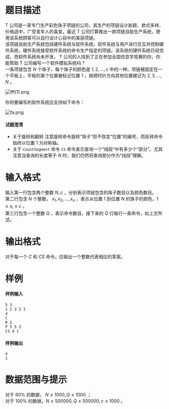 
# 题目描述

 T 公司是一家专门生产彩色珠子项链的公司，其生产的项链设计新颖、款式多样、价格适中，广受青年人的喜爱。最近 T 公司打算推出一款项链自助生产系统，使用该系统顾客可以自行设计心目中的美丽项链。  
该项链自助生产系统包括硬件系统与软件系统，软件系统与用户进行交互并控制硬件系统，硬件系统接受软件系统的命令生产指定的项链。该系统的硬件系统已经完成，而软件系统尚未开发， T 公司的人找到了正在参加全国信息学竞赛的你，你能帮助 T 公司编写一个软件模拟系统吗？  
一条项链包含 $N$ 个珠子，每个珠子的颜色是 $1, 2, \dots , c$ 中的一种。项链被固定在一个平板上，平板的某个位置被标记位置 $1$ ，按顺时针方向其他位置被记为 $2,3, \dots ,N$ 。

![fff(1).png](https://i.loli.net/2018/02/12/5a81482d1a124.png)

你将要编写的软件系统应支持如下命令：

![fa.png](https://i.loli.net/2018/02/12/5a81482d414fe.png)

#### 试题澄清
 - 关于旋转和翻转
注意旋转命令旋转“珠子”但不改变“位置”的编号，而反转命令始终以位置 $1$ 为对称轴。
 - 关于 ```CountSegment``` 命令
 ```CS``` 命令表示查询一个“线段”中有多少个“部分”。尤其注意当查询的长度等于 $N$ 时，我们仍然将查询部分作为“线段”理解。



# 输入格式

输入第一行包含两个整数 $N, c$ ，分别表示项链包含的珠子数目以及颜色数目。       
第二行包含 $N$ 个整数， $x_1, x_2 , \dots , x_n$ ，表示从位置 $1$ 到位置 $N$ 的珠子的颜色，$1 \le x_i \le c$ 。         
第三行包含一个整数 $Q$ ，表示命令数目。接下来的 $Q$ 行每行一条命令，如上文所述。    

# 输出格式

对于每一个 $C$ 和 $CS$ 命令，应输出一个整数代表相应的答案。

# 样例

#### 样例输入
```plain
5 3
1 2 3 2 1
4
C
R 2
P 5 5 2
CS 4 1
```
#### 样例输出
```plain
4
1
```

# 数据范围与提示

对于 $60\%$ 的数据， $N \le 1000 , Q \le 1000$ ；     
对于 $100\%$ 的数据，$N \le 500000 , Q \le 500000 , c \le 1000$ 。

